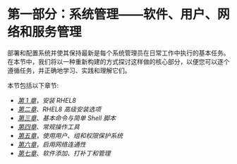 # 第一部分：系统管理——软件、用户、网络和服务管理

部署和配置系统并使其保持最新是每个系统管理员在日常工作中执行的基本任务。 在本节中，我们将以一种重新构建的方式探讨这样做的核心部分，以便您可以逐个遵循任务，并正确地学习、实践和理解它们。

本节包括以下章节:

*   [*第 1 章*](01.html#_idTextAnchor014)，*安装 RHEL8*
*   [*第二章*](02.html#_idTextAnchor023)、*RHEL8 高级安装选项*
*   [*第三章*](03.html#_idTextAnchor029)、*基本命令与简单 Shell 脚本*
*   [*第四章*](04.html#_idTextAnchor059)、*常规操作工具*
*   [*第五章*](05.html#_idTextAnchor081)，*使用用户、组和权限保护系统*
*   [*第六章*](06.html#_idTextAnchor096)，*启用网络连通性*
*   [*第七章*](07.html#_idTextAnchor111)、*软件添加、打补丁和管理*